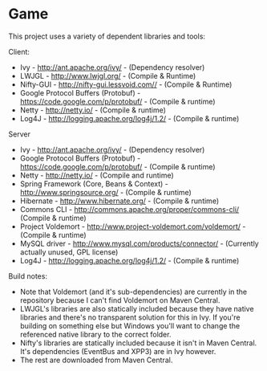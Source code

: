 Game
====

This project uses a variety of dependent libraries and tools:

Client:
* Ivy - http://ant.apache.org/ivy/ -  (Dependency resolver)
* LWJGL - http://www.lwjgl.org/ - (Compile & Runtime)
* Nifty-GUI - http://nifty-gui.lessvoid.com// - (Compile & Runtime)
* Google Protocol Buffers (Protobuf) - https://code.google.com/p/protobuf/ - (Compile & runtime)
* Netty - http://netty.io/ - (Compile & runtime)
* Log4J - http://logging.apache.org/log4j/1.2/ - (Compile & runtime)

Server
* Ivy - http://ant.apache.org/ivy/ -  (Dependency resolver)
* Google Protocol Buffers (Protobuf) - https://code.google.com/p/protobuf/ - (Compile & runtime)
* Netty - http://netty.io/ - (Compile and runtime)
* Spring Framework (Core, Beans & Context) - http://www.springsource.org/ - (Compile & runtime)
* Hibernate - http://www.hibernate.org/ - (Compile & runtime)
* Commons CLI - http://commons.apache.org/proper/commons-cli/ (Compile & runtime)
* Project Voldemort - http://www.project-voldemort.com/voldemort/ - (Compile & runtime)
* MySQL driver - http://www.mysql.com/products/connector/ - (Currently actually unused, GPL license)
* Log4J - http://logging.apache.org/log4j/1.2/ - (Compile & runtime)

Build notes:
* Note that Voldemort (and it's sub-dependencies) are currently in the repository because I can't find Voldemort on Maven Central.
* LWJGL's libraries are also statically included because they have native libraries and there's no transparent solution for this in Ivy. If you're building on something else but Windows you'll want to change the referenced native library to the correct folder.
* Nifty's libraries are statically included because it isn't in Maven Central. It's dependencies (EventBus and XPP3) are in Ivy however.
* The rest are downloaded from Maven Central.